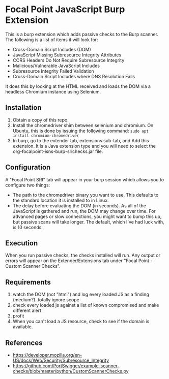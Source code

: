 # Focal Point JavaScript Burp Extension
This is a burp extension which adds passive checks to the Burp scanner. The following is a list of items it will look for:

  - Cross-Domain Script Includes (DOM)
  - JavaScript Missing Subresource Integrity Attributes
  - CORS Headers Do Not Require Subresource Integrity
  - Malicious/Vulnerable JavaScript Includes
  - Subresource Integrity Failed Validation
  - Cross-Domain Script Includes where DNS Resolution Fails

It does this by looking at the HTML received and loads the DOM via a headless Chromium instance using Selenium.

## Installation
1. Obtain a copy of this repo.
2. Install the chromedriver shim between selenium and chromium. On Ubuntu, this is done by issuing the following command: 
   ```sudo apt install chromium-chromedriver```
3. In burp, go to the extender tab, extensions sub-tab, and Add this extension. It is a Java extension type and you will need to select the org-focalpoint-isns-burp-srichecks.jar file.

## Configuration
A "Focal Point SRI" tab will appear in your burp session which allows you to configure two things:
- The path to the chromedriver binary you want to use. This defaults to the standard location it is installed to in Linux.
- The delay before evaluating the DOM (in seconds). As all of the JavaScript is gathered and run, the DOM may change over time. For advanced pages or slow connections, you might want to bump this up, but passive scans will take longer. The default, which I've had luck with, is 10 seconds.

## Execution
When you run passive checks, the checks installed will run. Any output or errors will appear on the Extender/Extensions tab under "Focal Point - Custom Scanner Checks".

## Requirements
1. watch the DOM (not "html") and log every loaded JS as a finding (medium?). totally ignore scope
2. check every loaded js against a list of known compromised and make different alert
3. profit
4. When you can't load a JS resource, check to see if the domain is available. 


## References
 - https://developer.mozilla.org/en-US/docs/Web/Security/Subresource_Integrity
 - https://github.com/PortSwigger/example-scanner-checks/blob/master/python/CustomScannerChecks.py
